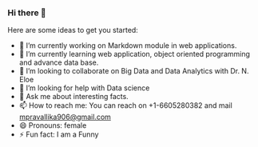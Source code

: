 ### Hi there 👋

Here are some ideas to get you started:

- 🔭 I’m currently working on Markdown module in web applications.
- 🌱 I’m currently learning web application, object oriented programming and advance data base.
- 👯 I’m looking to collaborate on Big Data and Data Analytics with Dr. N. Eloe
- 🤔 I’m looking for help with Data science
- 💬 Ask me about interesting facts.
- 📫 How to reach me: You can reach on +1-6605280382 and mail mpravallika906@gmail.com
- 😄 Pronouns: female
- ⚡ Fun fact: I am a Funny
